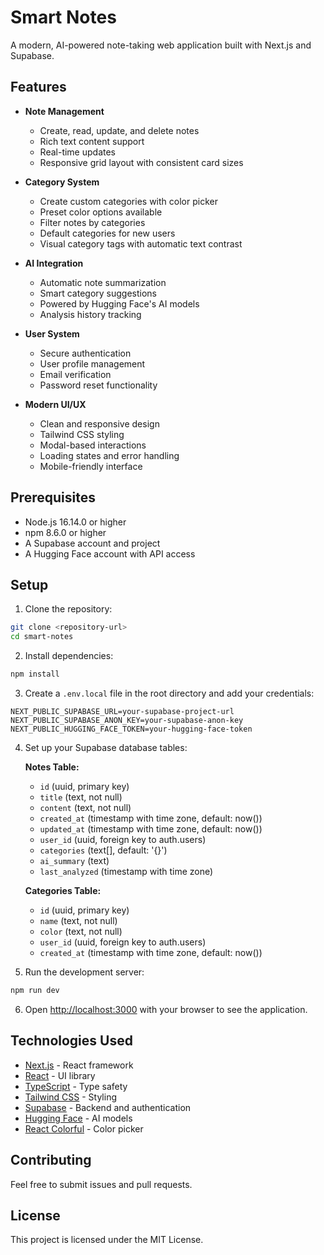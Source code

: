 # Smart Notes

A modern, AI-powered note-taking web application built with Next.js and Supabase.

## Features

- **Note Management**
  - Create, read, update, and delete notes
  - Rich text content support
  - Real-time updates
  - Responsive grid layout with consistent card sizes

- **Category System**
  - Create custom categories with color picker
  - Preset color options available
  - Filter notes by categories
  - Default categories for new users
  - Visual category tags with automatic text contrast

- **AI Integration**
  - Automatic note summarization
  - Smart category suggestions
  - Powered by Hugging Face's AI models
  - Analysis history tracking

- **User System**
  - Secure authentication
  - User profile management
  - Email verification
  - Password reset functionality

- **Modern UI/UX**
  - Clean and responsive design
  - Tailwind CSS styling
  - Modal-based interactions
  - Loading states and error handling
  - Mobile-friendly interface

## Prerequisites

- Node.js 16.14.0 or higher
- npm 8.6.0 or higher
- A Supabase account and project
- A Hugging Face account with API access

## Setup

1. Clone the repository:
```bash
git clone <repository-url>
cd smart-notes
```

2. Install dependencies:
```bash
npm install
```

3. Create a `.env.local` file in the root directory and add your credentials:
```
NEXT_PUBLIC_SUPABASE_URL=your-supabase-project-url
NEXT_PUBLIC_SUPABASE_ANON_KEY=your-supabase-anon-key
NEXT_PUBLIC_HUGGING_FACE_TOKEN=your-hugging-face-token
```

4. Set up your Supabase database tables:

   **Notes Table:**
   - `id` (uuid, primary key)
   - `title` (text, not null)
   - `content` (text, not null)
   - `created_at` (timestamp with time zone, default: now())
   - `updated_at` (timestamp with time zone, default: now())
   - `user_id` (uuid, foreign key to auth.users)
   - `categories` (text[], default: '{}')
   - `ai_summary` (text)
   - `last_analyzed` (timestamp with time zone)

   **Categories Table:**
   - `id` (uuid, primary key)
   - `name` (text, not null)
   - `color` (text, not null)
   - `user_id` (uuid, foreign key to auth.users)
   - `created_at` (timestamp with time zone, default: now())

5. Run the development server:
```bash
npm run dev
```

6. Open [http://localhost:3000](http://localhost:3000) with your browser to see the application.

## Technologies Used

- [Next.js](https://nextjs.org/) - React framework
- [React](https://reactjs.org/) - UI library
- [TypeScript](https://www.typescriptlang.org/) - Type safety
- [Tailwind CSS](https://tailwindcss.com/) - Styling
- [Supabase](https://supabase.io/) - Backend and authentication
- [Hugging Face](https://huggingface.co/) - AI models
- [React Colorful](https://github.com/omgovich/react-colorful) - Color picker

## Contributing

Feel free to submit issues and pull requests.

## License

This project is licensed under the MIT License.
